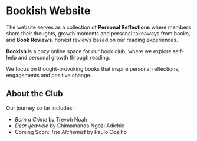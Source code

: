 # Bookish Website

The website serves as a collection of **Personal Reflections** where members share their thoughts, growth moments and personal takeaways from books, and **Book Reviews**, honest reviews based on our reading experiences.

**Bookish** is a cozy online space for our book club, where we explore self-help and personal growth through reading.

We focus on thought-provoking books that inspire personal reflections, engagements and positive change.

## About the Club

Our journey so far includes:

- *Born a Crime* by Trevoh Noah
- *Dear Ijeawele* by Chimamanda Ngozi Adichie
- Coming Soon: *The Alchemist* by Paulo Coelho

